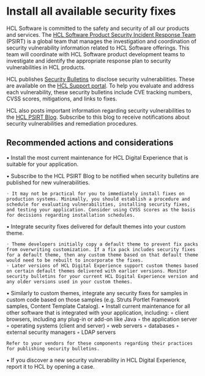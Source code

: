 # Install all available security fixes

HCL Software is committed to the safety and security of all our products and services. The [HCL Software Product Security Incident Response Team](https://www.hcltechsw.com/resources/psirt) (PSIRT) is a global team that manages the investigation and coordination of security vulnerability information related to HCL Software offerings. This team will coordinate with HCL Software product development teams to investigate and identify the appropriate response plan to security vulnerabilities in HCL products.

HCL publishes [Security Bulletins](https://www.hcltechsw.com/resources/psirt#securitybulletins) to disclose security vulnerabilities. These are available on the [HCL Support portal](https://support.hcltechsw.com/csm). To help you evaluate and address each vulnerability, these security bulletins include CVE tracking numbers, CVSS scores, mitigations, and links to fixes.

HCL also posts important information regarding security vulnerabilities to the [HCL PSIRT Blog](https://support.hcltechsw.com/community?id=community_forum&sys_id=038a2b921b7bb34c77761fc58d4bcb0d). Subscribe to this blog to receive notifications about security vulnerabilities and remediation procedures.

## Recommended actions and considerations

• Install the most current maintenance for HCL Digital Experience that is suitable for your application.

• Subscribe to the HCL PSIRT Blog to be notified when security bulletins are published for new vulnerabilities.

    ◦ It may not be practical for you to immediately install fixes on production systems. Minimally, you should establish a procedure and schedule for evaluating vulnerabilities, installing security fixes, and testing your application. Consider using CVSS scores as the basis for decisions regarding installation schedules.

• Integrate security fixes delivered for default themes into your custom theme.

    ◦ Theme developers initially copy a default theme to prevent fix packs from overwriting customization. If a fix pack includes security fixes for a default theme, then any custom theme based on that default theme would need to be rebuilt to incorporate the fixes.
    ◦ Later versions of HCL Digital Experience support custom themes based on certain default themes delivered with earlier versions. Monitor security bulletins for your current HCL Digital Experience version and any older versions used in your custom themes.

• Similarly to custom themes, integrate any security fixes for samples in custom code based on those samples (e.g. Struts Portlet Framework samples, Content Template Catalog).
• Install current maintenance for all other software that is integrated with your application, including:
    ◦ client browsers, including any plug-in or add-on like Java
    ◦ the application server
    ◦ operating systems (client and server)
    ◦ web servers
    ◦ databases
    ◦ external security managers
    ◦ LDAP servers

    Refer to your vendors for these components regarding their practices for publishing security bulletins.

• If you discover a new security vulnerability in HCL Digital Experience, report it to HCL by opening a case.